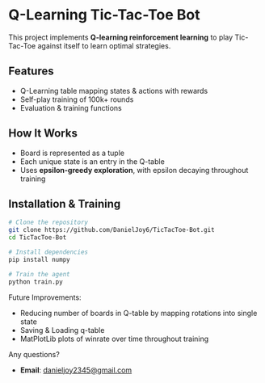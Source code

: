 # Q-Learning Tic-Tac-Toe Bot

This project implements **Q-learning reinforcement learning** to play Tic-Tac-Toe against itself to learn optimal strategies.

## Features
- Q-Learning table mapping states & actions with rewards  
- Self-play training of 100k+ rounds  
- Evaluation & training functions  

## How It Works
- Board is represented as a tuple  
- Each unique state is an entry in the Q-table  
- Uses **epsilon-greedy exploration**, with epsilon decaying throughout training  

## Installation & Training

```bash
# Clone the repository
git clone https://github.com/DanielJoy6/TicTacToe-Bot.git
cd TicTacToe-Bot

# Install dependencies
pip install numpy

# Train the agent
python train.py
```

Future Improvements:
* Reducing number of boards in Q-table by mapping rotations into single state
* Saving & Loading q-table
* MatPlotLib plots of winrate over time throughout training

Any questions?
- **Email**: danieljoy2345@gmail.com
